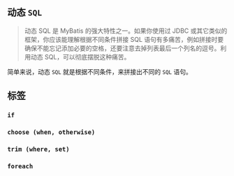## 动态 `SQL`
> 动态 SQL 是 MyBatis 的强大特性之一。如果你使用过 JDBC 或其它类似的框架，你应该能理解根据不同条件拼接 SQL 语句有多痛苦，例如拼接时要确保不能忘记添加必要的空格，还要注意去掉列表最后一个列名的逗号。利用动态 SQL，可以彻底摆脱这种痛苦。

简单来说，动态 `SQL` 就是根据不同条件，来拼接出不同的 `SQL` 语句。

## 标签
### `if`


### `choose (when, otherwise)`


### `trim (where, set)`


### `foreach`